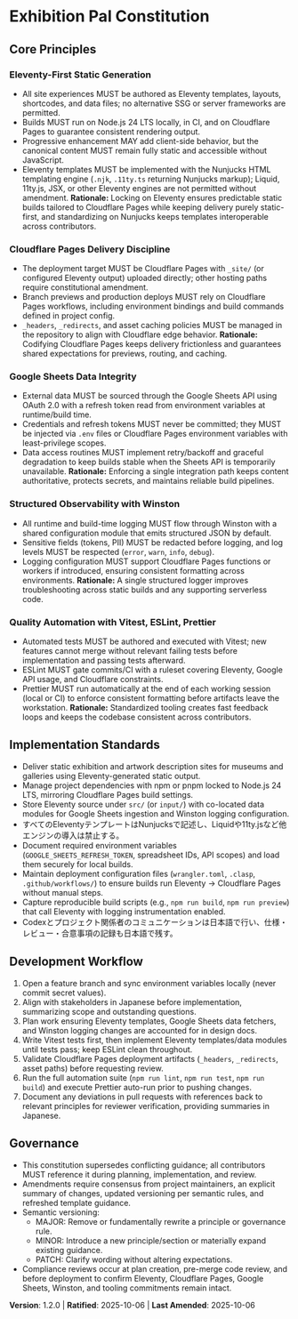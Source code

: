 <!--
Sync Impact Report
Version change: 1.1.0 → 1.2.0
Modified principles:
- Eleventy-First Static Generation (Nunjucks templating mandate)
Added sections:
- None
Removed sections:
- None
Updated sections:
- Core Principles → Eleventy-First Static Generation (Nunjucks bullet)
- Implementation Standards (Nunjucks運用ルールの明確化)
Templates requiring updates:
- ✅ .specify/templates/plan-template.md
- ✅ .specify/templates/spec-template.md
- ✅ .specify/templates/tasks-template.md
Follow-up TODOs:
- None
-->

# Exhibition Pal Constitution

## Core Principles

### Eleventy-First Static Generation

- All site experiences MUST be authored as Eleventy templates, layouts, shortcodes, and data files; no alternative SSG or server frameworks are permitted.
- Builds MUST run on Node.js 24 LTS locally, in CI, and on Cloudflare Pages to guarantee consistent rendering output.
- Progressive enhancement MAY add client-side behavior, but the canonical content MUST remain fully static and accessible without JavaScript.
- Eleventy templates MUST be implemented with the Nunjucks HTML templating engine (`.njk`, `.11ty.ts` returning Nunjucks markup); Liquid, 11ty.js, JSX, or other Eleventy engines are not permitted without amendment.
  **Rationale:** Locking on Eleventy ensures predictable static builds tailored to Cloudflare Pages while keeping delivery purely static-first, and standardizing on Nunjucks keeps templates interoperable across contributors.

### Cloudflare Pages Delivery Discipline

- The deployment target MUST be Cloudflare Pages with `_site/` (or configured Eleventy output) uploaded directly; other hosting paths require constitutional amendment.
- Branch previews and production deploys MUST rely on Cloudflare Pages workflows, including environment bindings and build commands defined in project config.
- `_headers`, `_redirects`, and asset caching policies MUST be managed in the repository to align with Cloudflare edge behavior.
  **Rationale:** Codifying Cloudflare Pages keeps delivery frictionless and guarantees shared expectations for previews, routing, and caching.

### Google Sheets Data Integrity

- External data MUST be sourced through the Google Sheets API using OAuth 2.0 with a refresh token read from environment variables at runtime/build time.
- Credentials and refresh tokens MUST never be committed; they MUST be injected via `.env` files or Cloudflare Pages environment variables with least-privilege scopes.
- Data access routines MUST implement retry/backoff and graceful degradation to keep builds stable when the Sheets API is temporarily unavailable.
  **Rationale:** Enforcing a single integration path keeps content authoritative, protects secrets, and maintains reliable build pipelines.

### Structured Observability with Winston

- All runtime and build-time logging MUST flow through Winston with a shared configuration module that emits structured JSON by default.
- Sensitive fields (tokens, PII) MUST be redacted before logging, and log levels MUST be respected (`error`, `warn`, `info`, `debug`).
- Logging configuration MUST support Cloudflare Pages functions or workers if introduced, ensuring consistent formatting across environments.
  **Rationale:** A single structured logger improves troubleshooting across static builds and any supporting serverless code.

### Quality Automation with Vitest, ESLint, Prettier

- Automated tests MUST be authored and executed with Vitest; new features cannot merge without relevant failing tests before implementation and passing tests afterward.
- ESLint MUST gate commits/CI with a ruleset covering Eleventy, Google API usage, and Cloudflare constraints.
- Prettier MUST run automatically at the end of each working session (local or CI) to enforce consistent formatting before artifacts leave the workstation.
  **Rationale:** Standardized tooling creates fast feedback loops and keeps the codebase consistent across contributors.

## Implementation Standards

- Deliver static exhibition and artwork description sites for museums and galleries using Eleventy-generated static output.
- Manage project dependencies with npm or pnpm locked to Node.js 24 LTS, mirroring Cloudflare Pages build settings.
- Store Eleventy source under `src/` (or `input/`) with co-located data modules for Google Sheets ingestion and Winston logging configuration.
- すべてのEleventyテンプレートはNunjucksで記述し、Liquidや11ty.jsなど他エンジンの導入は禁止する。
- Document required environment variables (`GOOGLE_SHEETS_REFRESH_TOKEN`, spreadsheet IDs, API scopes) and load them securely for local builds.
- Maintain deployment configuration files (`wrangler.toml`, `.clasp`, `.github/workflows/`) to ensure builds run Eleventy → Cloudflare Pages without manual steps.
- Capture reproducible build scripts (e.g., `npm run build`, `npm run preview`) that call Eleventy with logging instrumentation enabled.
- Codexとプロジェクト関係者のコミュニケーションは日本語で行い、仕様・レビュー・合意事項の記録も日本語で残す。

## Development Workflow

1. Open a feature branch and sync environment variables locally (never commit secret values).
2. Align with stakeholders in Japanese before implementation, summarizing scope and outstanding questions.
3. Plan work ensuring Eleventy templates, Google Sheets data fetchers, and Winston logging changes are accounted for in design docs.
4. Write Vitest tests first, then implement Eleventy templates/data modules until tests pass; keep ESLint clean throughout.
5. Validate Cloudflare Pages deployment artifacts (`_headers`, `_redirects`, asset paths) before requesting review.
6. Run the full automation suite (`npm run lint`, `npm run test`, `npm run build`) and execute Prettier auto-run prior to pushing changes.
7. Document any deviations in pull requests with references back to relevant principles for reviewer verification, providing summaries in Japanese.

## Governance

- This constitution supersedes conflicting guidance; all contributors MUST reference it during planning, implementation, and review.
- Amendments require consensus from project maintainers, an explicit summary of changes, updated versioning per semantic rules, and refreshed template guidance.
- Semantic versioning:
  - MAJOR: Remove or fundamentally rewrite a principle or governance rule.
  - MINOR: Introduce a new principle/section or materially expand existing guidance.
  - PATCH: Clarify wording without altering expectations.
- Compliance reviews occur at plan creation, pre-merge code review, and before deployment to confirm Eleventy, Cloudflare Pages, Google Sheets, Winston, and tooling commitments remain intact.

**Version**: 1.2.0 | **Ratified**: 2025-10-06 | **Last Amended**: 2025-10-06
